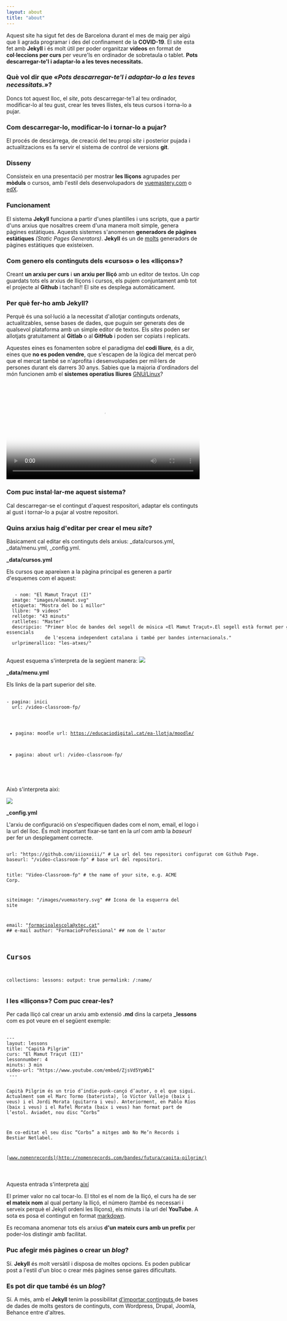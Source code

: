 ```yaml
---
layout: about
title: "about"
---
```


Aquest site ha sigut fet des de Barcelona durant el mes de maig per algú que li agrada programar i des del confinament de la **COVID-19**. El site esta fet amb **Jekyll** i és molt útil per poder organitzar **vídeos** en format de **col·leccions per curs** per veure'ls en ordinador de sobretaula o tablet. **Pots descarregar-te'l i adaptar-lo a les teves necessitats.**

### Què vol dir que *«Pots descarregar-te'l i adaptar-lo a les teves necessitats.»*?
Doncs tot aquest lloc, el *site*, pots descarregar-te'l al teu ordinador, modificar-lo al teu gust, crear les teves llistes, els teus cursos i torna-lo a pujar.

### Com descarregar-lo, modificar-lo i tornar-lo a pujar?
El procés de descàrrega, de creació del teu propi *site* i posterior pujada i actualitzacions es fa servir el sistema de control de versions **git**.

### Disseny

Consisteix en una presentació per mostrar **les lliçons** agrupades per **mòduls** o cursos,  amb l'estil dels desenvolupadors de [vuemastery.com](https://www.vuemastery.com/) o [edX](https://www.edx.org/).  

### Funcionament

El sistema **Jekyll** funciona a partir d'unes plantilles i uns scripts, que a partir d'uns arxius que nosaltres creem
d'una manera molt simple,  genera pàgines estàtiques. Aquests sistemes s'anomenen **generadors de pàgines estàtiques** *(Static Pages Generators)*. **Jekyll** és un de [molts](https://www.staticgen.com/) generadors de pàgines estàtiques que existeixen.

### Com genero els continguts dels «cursos» o les «lliçons»?

Creant **un arxiu per curs** i **un arxiu per lliçó** amb un editor de textos. Un cop guardats tots els arxius de lliçons i cursos, els pujem conjuntament amb tot el projecte al **Github** i tachan!! El site es desplega automàticament.


### Per què fer-ho amb Jekyll?

Perquè és una sol·lució a la necessitat d'allotjar continguts ordenats, actualitzables, sense bases de dades, que puguin ser generats des de qualsevol plataforma amb un simple editor de textos. Els *sites* poden ser allotjats gratuitament al **Gitlab** o al **GitHub** i poden ser copiats i replicats.

Aquestes eines es fonamenten sobre el paradigma del **codi lliure**, és a dir, eines que **no es poden vendre**, que s'escapen de la lògica del mercat però que el mercat també se n'aprofita i desenvolupades per mil·lers de persones durant els darrers 30 anys. Sabies que la majoria d'ordinadors del món funcionen amb el **sistemes operatius lliures** [GNU/Linux](https://www.gnu.org/)?

<video style="width: 100%;" controls="controls" poster="//static.fsf.org/nosvn/FSF30-video/fsf30-poster.png" crossorigin="anonymous">
<source src="//static.fsf.org/nosvn/FSF30-video/FSF_30_720p.webm" type="video/webm">
<track kind="subtitles" label="Català" srclang="ca" src="https://raw.githubusercontent.com/iiioxoiii/translations/master/FSF_30_ca.vtt" default="default">
<track kind="subtitles" label="English" srclang="en" src="//static.fsf.org/nosvn/FSF30-video/captions/FSF_30_720p.en.vtt" default="default">
<track kind="subtitles" label="Spanish" srclang="es" src="//static.fsf.org/nosvn/FSF30-video/captions/FSF_30_es.vtt">
<track kind="subtitles" label="French" srclang="fr" src="//static.fsf.org/nosvn/FSF30-video/captions/FSF_30_720p.fr.vtt">
<track kind="subtitles" label="German" srclang="en" src="//static.fsf.org/nosvn/FSF30-video/captions/FSF_30_720p.de.vtt">
<track kind="subtitles" label="русский" srclang="ru" src="//static.fsf.org/nosvn/FSF30-video/captions/FSF_30_720p.ru.vtt">
<track kind="subtitles" label="italiano" srclang="it" src="//static.fsf.org/nosvn/FSF30-video/captions/FSF_30_720p.it.vtt">
<track kind="subtitles" label="português" srclang="pt" src="//static.fsf.org/nosvn/FSF30-video/captions/FSF_30_720p.pt.vtt">
<track kind="subtitles" label="српски" srclang="sr" src="//static.fsf.org/nosvn/FSF30-video/captions/FSF_30_720p.sr.vtt">
<track kind="subtitles" label="fārsi" srclang="fa" src="//static.fsf.org/nosvn/FSF30-video/captions/FSF_30_720p.fa.vtt">
<track kind="subtitles" label="nederlands" srclang="nl" src="//static.fsf.org/nosvn/FSF30-video/captions/FSF_30_720p.nl.vtt">
<track kind="subtitles" label="magyar" srclang="hu" src="//static.fsf.org/nosvn/FSF30-video/captions/FSF_30_720p.hu.vtt">
<track kind="subtitles" label="svenska" srclang="se" src="//static.fsf.org/nosvn/FSF30-video/captions/FSF_30_720p.se.vtt">
<track kind="subtitles" label="română" srclang="ro" src="//static.fsf.org/nosvn/FSF30-video/captions/FSF_30_720p.ro.vtt">
<track kind="subtitles" label="lietuvių" srclang="lt" src="//static.fsf.org/nosvn/FSF30-video/captions/FSF_30_720p.lt.vtt">
<track kind="subtitles" label="hebrew" srclang="lt" src="//static.fsf.org/nosvn/FSF30-video/captions/FSF_30_720p.he.vtt">
<track kind="subtitles" label="português do Brasil" srclang="pt-br" src="//static.fsf.org/nosvn/FSF30-video/captions/FSF_30_720p.pt-br.vtt">
<track kind="subtitles" label="chinese" srclang="lt" src="//static.fsf.org/nosvn/FSF30-video/captions/FSF_30_720p.zh-cn.vtt">
</video>


### Com puc instal·lar-me aquest sistema?

Cal descarregar-se el contingut d'aquest respositori, adaptar els continguts al gust i tornar-lo a pujar al vostre repositori.

### Quins arxius haig d'editar per crear el meu *site*?

Bàsicament cal editar els continguts dels arxius: \_data/cursos.yml, \_data/menu.yml, \_config.yml. 

**_data/cursos.yml**

Els cursos que apareixen a la pàgina principal es generen a partir d'esquemes com el aquest:

<div class="hljs" style="width: 800px;"><pre style="
    margin-top: 0px;
    margin-bottom: 0px;
"><code class="plaintext" >
   - nom: "El Mamut Traçut (I)"
  imatge: "images/elmamut.svg"
  etiqueta: "Mostra del bo i millor"
  llibre: "9 videos"
  rellotge: "43 minuts"
  ratlletes: "Master"
  descripcio: "Primer bloc de bandes del segell de música «El Mamut Traçut».El segell està format per grups essencials
              de l'escena independent catalana i també per bandes internacionals." 
  urlprimerallico: "les-atxes/"
 </code></pre>
</div>

Aquest esquema s'interpreta de la següent manera:
![](/images/captura01.png)


**_data/menu.yml**

Els links de la part superior del site.

<div class="hljs" style="width: 800px;"><pre style="
    margin-top: 0px;
    margin-bottom: 0px;
">
	<code class="plaintext">
- pagina: inici 
  url: /video-classroom-fp/

- pagina: moodle
  url: https://educaciodigital.cat/ea-llotja/moodle/

- pagina: about
  url: /video-classroom-fp/
  </code>
</pre>
</div>


Això s'interpreta aixi:

![](/images/capturabar.png)




**_config.yml**

L'arxiu de configuració on s'especifiquen dades com el nom, email, el logo i la url del lloc. És molt important fixar-se tant en la *url* com amb la *baseurl* per fer un desplegament correcte.

<div class="hljs" style="width: 800px;">
<pre style="
    margin-top: 0px;
    margin-bottom: 0px;
"><code class="plaintext">
url: "https://github.com/iiioxoiii/" # La url del teu repositori configurat com Github Page.
baseurl: "/video-classroom-fp" # base url del repositori. 

title: "Video-Classroom-fp" # the name of your site, e.g. ACME Corp.

siteimage: "/images/vuemastery.svg" ## Icona de la esquerra del site

email: "formacioalescola@xtec.cat" ## e-mail 
author: "FormacioProfessional" ## nom de l'autor

## Cursos
collections:
  lessons:
    output: true
    permalink: /:name/
</code></pre>
</div>

### I les «lliçons»? Com puc crear-les?

Per cada lliçó cal crear un arxiu amb extensió **.md** dins la carpeta **_lessons** com es pot veure en el següent exemple:

<div class="hljs" style="width: 800px;">
<pre style="
    margin-top: 0px;
    margin-bottom: 0px;
">
	<code class="plaintext">
---
layout: lessons
title: "Capità Pilgrim" 
curs: "El Mamut Traçut (II)"
lessonnumber: 4
minuts: 3 min
video-url: "https://www.youtube.com/embed/ZjsVd5YpWbI"
 ---

Capità Pilgrim és un trio d’indie-punk-cançó d’autor, o el que sigui. 
Actualment som el Marc Tormo (baterista), lo Víctor Vallejo (baix i veus) i el Jordi 
Morata (guitarra i veu). Anteriorment, en Pablo Ríos (baix i veus) i el Rafel Morata 
(baix i veus) han format part de l’estol. Aviadet, nou disc “Corbs”

Em co-editat el seu disc “Corbs” a mitges amb No Me’n Records i Bestiar Netlabel.

[www.nomenrecords](http://nomenrecords.com/bandes/futura/capita-pilgrim/) 

</code></pre></div>

Aquesta entrada s'interpreta [així](/video-classroom-fp/el-mamut-tracut-2-capita-pilgrim/)

El primer valor no cal tocar-lo. El títol es el nom de la lliçó, el curs ha de ser **el mateix nom** al qual pertany la lliçó, el número (també és necessari i serveix perquè el Jekyll ordeni les lliçons), els minuts i la url del **YouTube**. A sota es posa el contingut en format [markdown](https://github.com/adam-p/markdown-here/wiki/Markdown-Cheatsheet).

Es recomana anomenar tots els arxius **d'un mateix curs amb un prefix** per poder-los distingir amb facilitat.

### Puc afegir més pàgines o crear un *blog*?

Sí. **Jekyll** és molt versàtil i disposa de moltes opcions. Es poden publicar post a l'estil d'un bloc o crear més pàgines sense gaires dificultats. 

### Es pot dir que també és un *blog*?

Sí. A més, amb el **Jekyll** tenim la possibilitat [d'importar continguts ](https://import.jekyllrb.com/) de bases de dades de molts gestors de continguts, com Wordpress, Drupal, Joomla, Behance entre d'altres.



